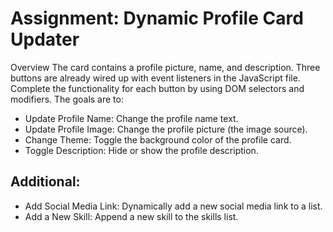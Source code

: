 # Assignment: Dynamic Profile Card Updater

Overview
The card contains a profile picture, name, and description. Three buttons are already wired up with event listeners in the JavaScript file. Complete the functionality for each button by using DOM selectors and modifiers. The goals are to:

- Update Profile Name: Change the profile name text.
- Update Profile Image: Change the profile picture (the image source).
- Change Theme: Toggle the background color of the profile card.
- Toggle Description: Hide or show the profile description.

## Additional:
- Add Social Media Link: Dynamically add a new social media link to a list.
- Add a New Skill: Append a new skill to the skills list.